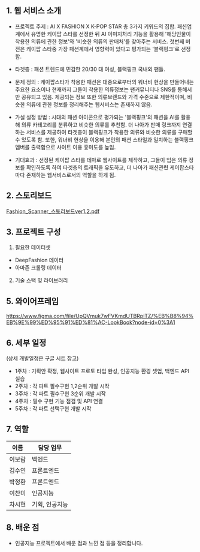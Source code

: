## 1. 웹 서비스 소개

+ 프로젝트 주제 : AI X FASHION X K-POP STAR 총 3가지 키워드의 집합. 패션업계에서 유명한 케이팝 스타를 선정한 뒤 AI 이미지처리 기능을 활용해 '해당인물이 착용한 의류에 관한 정보'와 '비슷한 의류의 판매처'를 찾아주는 서비스. 첫번째 버전은 케이팝 스타중 가장 패션계에서 영향력이 있다고 평가되는 '블랙핑크'로 선정함.

+ 타겟층 : 패션 트렌드에 민감한 20/30 대 여성, 블랙핑크 국내외 팬들.

+ 문제 정의 : 케이팝스타가 착용한 패션은 대중으로부터의 워너비 현상을 만들어내는 주요한 요소이나 현재까지 그들이 착용한 의류정보는 팬커뮤니티나 SNS를 통해서만 공유되고 있음. 제공되는 정보 또한 의류브랜드와 가격 수준으로 제한적이며, 비슷한 의류에 관한 정보를 정리해주는 웹서비스는 존재하지 않음.
 
+ 가설 설정 방법 : 시대의 패션 아이콘으로 평가되는 '블랙핑크'의 패션을 AI를 활용해 의류 카테고리를 분류하고 비슷한 의류를 추천함. 더 나아가 판매 링크까지 연결하는 서비스를 제공하여 타겟층이 블랙핑크가 착용한 의류와 비슷한 의류를 구매할 수 있도록 함. 또한, 워너비 현상을 이용해 본인의 패션 스타일과 일치하는 블랙핑크 멤버를 출력함으로 사이트 이용 흥미도를 높임.

+ 기대효과 : 선정된 케이팝 스타를 테마로 웹사이트를 제작하고, 그들이 입은 의류 정보를 확인하도록 하여 타겟층의 트래픽을 유도하고, 더 나아가 패션관련 케이팝스타마다 존재하는 웹서비스로서의 역할을 하게 됨.

## 2. 스토리보드
[Fashion_Scanner_스토리보드ver1.2.pdf](docs/Fashion_Scanner_스토리보드ver1.2.pdf)

## 3. 프로젝트 구성
1. 필요한 데이터셋
+ DeepFashion 데이터
+ 아마존 크롤링 데이터

2. 기술 스택 및 라이브러리


## 5. 와이어프레임 

https://www.figma.com/file/UpQVmuk7wFVKmdUTBRpiTZ/%EB%B8%94%EB%9E%99%ED%95%91%ED%81%AC-LookBook?node-id=0%3A1


## 6. 세부 일정 
(상세 개발일정은 구글 시트 참고)
+ 1주차 : 기획안 확정, 웹사이트 프로토 타입 완성, 인공지능 환경 셋업, 백엔드 API 실습
+ 2주차 : 각 파트 필수구현 1,2순위 개발 시작
+ 3주차 : 각 파트 필수구현 3순위 개발 시작
+ 4주차 : 필수 구현 기능 점검 및 API 연결
+ 5주차 : 각 파트 선택구현 개발 시작

## 7. 역할

| 이름 | 담당 업무 |
| ------ | ------ |
| 이보람 | 백엔드 |
| 김수연 | 프론트엔드 |
| 박정환 | 프론트엔드 |
| 이찬미 | 인공지능 |
| 차시현 | 기획, 인공지능 |


## 8. 배운 점
- 인공지능 프로젝트에서 배운 점과 느낀 점 등을 정리합니다.
